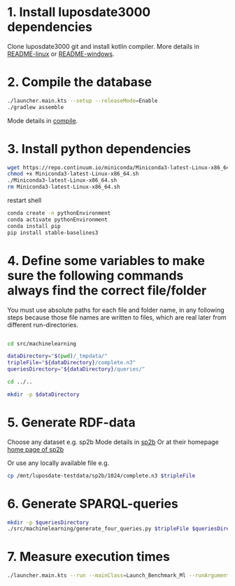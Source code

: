 # 1. Install luposdate3000 dependencies

Clone luposdate3000 git and install kotlin compiler.
More details in [README-linux](documentation/installation/README-linux.md) or [README-windows](documentation/installation/README-windows.md).

# 2. Compile the database

```bash
./launcher.main.kts --setup --releaseMode=Enable
./gradlew assemble
```
Mode details in [compile](documentation/README-usage-compile.md).

# 3. Install python dependencies

```bash
wget https://repo.continuum.io/miniconda/Miniconda3-latest-Linux-x86_64.sh
chmod +x Miniconda3-latest-Linux-x86_64.sh
./Miniconda3-latest-Linux-x86_64.sh
rm Miniconda3-latest-Linux-x86_64.sh
```

restart shell

```bash
conda create -n pythonEnvironment
conda activate pythonEnvironment
conda install pip
pip install stable-baselines3
```

# 4. Define some variables to make sure the following commands always find the correct file/folder

You must use absolute paths for each file and folder name, in any following steps because those file names are written to files, which are real later from different run-directories.

```bash

cd src/machinelearning

dataDirectory="$(pwd)/_tmpdata/"
tripleFile="${dataDirectory}/complete.n3"
queriesDirectory="${dataDirectory}/queries/"

cd ../..

mkdir -p $dataDirectory
```

# 5. Generate RDF-data

Choose any dataset e.g. sp2b
Mode details in [sp2b](documentation/README-real-world-benchmark-data.md)
Or at their homepage [home page of sp2b](http://dbis.informatik.uni-freiburg.de/index.php?project=SP2B/download.php)

Or use any locally available file e.g.
```bash
cp /mnt/luposdate-testdata/sp2b/1024/complete.n3 $tripleFile
```

# 6. Generate SPARQL-queries

```bash
mkdir -p $queriesDirectory
./src/machinelearning/generate_four_queries.py $tripleFile $queriesDirectory "s"
```
# 7. Measure execution times

```bash
./launcher.main.kts --run --mainClass=Launch_Benchmark_Ml --runArgument_Luposdate3000_Launch_Benchmark_Ml:datasourceFiles=$tripleFile --runArgument_Luposdate3000_Launch_Benchmark_Ml:queryFiles=$queriesDirectory/luposdate3000_query_params --runArgument_Luposdate3000_Launch_Benchmark_Ml:minimumTime=1
```


